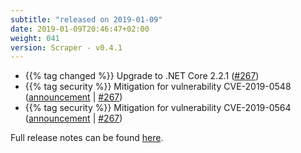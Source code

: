 ```yaml
---
subtitle: "released on 2019-01-09"
date: 2019-01-09T20:46:47+02:00
weight: 041
version: Scraper - v0.4.1
---
```


- {{% tag changed %}} Upgrade to .NET Core 2.2.1 ([#267](https://github.com/tomkerkhove/promitor/issues/267))
- {{% tag security %}} Mitigation for vulnerability CVE-2019-0548 ([announcement](https://github.com/aspnet/Announcements/issues/335) | [#267](https://github.com/tomkerkhove/promitor/issues/267))
- {{% tag security %}} Mitigation for vulnerability CVE-2019-0564 ([announcement](https://github.com/aspnet/Announcements/issues/334) | [#267](https://github.com/tomkerkhove/promitor/issues/267))

Full release notes can be found [here](https://github.com/tomkerkhove/promitor/releases/tag/0.4.1).
